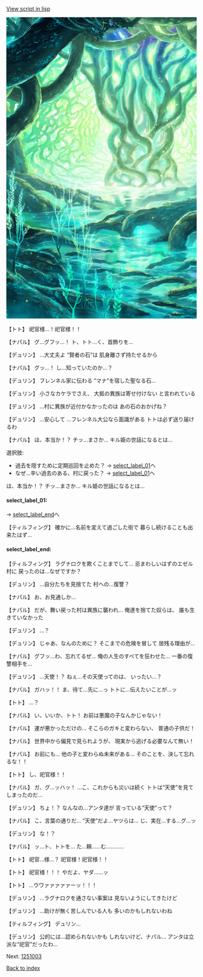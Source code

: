 [View script in lisp](../scripts/1251002.txt)

![tree_cavern.png](../images/backgrounds/tree_cavern.png)

【トト】
祀官様…！祀官様！！

【ナパル】
グ…グフッ…！
ト、トト…く、首飾りを…

【デュリン】
…大丈夫よ
“賢者の石”は
肌身離さず持たせるから

【ナパル】
グッ…！
し…知っていたのか…？

【デュリン】
フレンネル家に伝わる
“マナ”を宿した聖なる石…

【デュリン】
小さなカケラでさえ、
大抵の異族は寄せ付けない
と言われている

【デュリン】
…村に異族が近付かなかったのは
あの石のおかげね？

【デュリン】
…安心して
…フレンネル大公なら面識がある
トトは必ず送り届けるわ

【ナパル】
ほ、本当か！？
チッ…まさか…
キル姫の世話になるとは…

選択肢:
- 過去を隠すために定期巡回を止めた？ → [select_label_01](#select_label_01)へ
- なぜ…辛い過去のある、村に戻った？ → [select_label_01](#select_label_01)へ

ほ、本当か！？
チッ…まさか…
キル姫の世話になるとは…

#### select_label_01:
 → [select_label_end](#select_label_end)へ

【ティルフィング】
確かに…名前を変えて過ごした街で
暮らし続けることも出来たはず…

#### select_label_end:

【ティルフィング】
ラグナロクを欺くことまでして…
忌まわしいはずのエゼル村に
戻ったのは…なぜですか？

【デュリン】
…自分たちを見捨てた
村への…復讐？

【ナパル】
お、お見通しか…

【ナパル】
だが、舞い戻った村は異族に襲われ…
俺達を捨てた奴らは、
誰も生きていなかった

【デュリン】
…？

【デュリン】
じゃあ、なんのために？
そこまでの危険を冒して
居残る理由が…

【ナパル】
グフッ…わ、忘れてるぜ…
俺の人生のすべてを狂わせた…
一番の復讐相手を…

【デュリン】
…天使！？
ねぇ…その天使ってのは、
いったい…？

【ナパル】
ガハッ！！
ま、待て…先に…っ
トトに…伝えたいことが…ッ

【トト】
…？

【ナパル】
い、いいか、トト！
お前は悪魔の子なんかじゃない！

【ナパル】
運が悪かっただけの…
そこらのガキと変わらない、
普通の子供だ！

【ナパル】
世界中から偏見で見られようが、
現実から逃げる必要なんて無い！

【ナパル】
お前にも…
他の子と変わらぬ未来がある…
そのことを、決して忘れるな！！

【トト】
し、祀官様！！

【ナパル】
ガ、グ…ッハッ！
…こ、これからも災いは続く
トトは“天使”を見てしまったのだ…

【デュリン】
ちょ！？
なんなの…アンタ達が
言っている“天使”って？

【ナパル】
こ、言葉の通りだ…
“天使”だよ…ヤツらは…
じ、実在…する…グ…ッ

【デュリン】
な！？

【ナパル】
ッ…ト、トトを…
た…頼……む…………

【トト】
祀官…様…？
祀官様！祀官様！！

【トト】
祀官様！！！
やだよ、ヤダ……ッ

【トト】
…ウワァァァァァーッ！！！

【デュリン】
…ラグナロクを通さない事案は
見ないようにしてきたけど

【デュリン】
…助けが無く苦しんでいる人も
多いのかもしれないわね

【ティルフィング】
デュリン…

【デュリン】
公的には…認められないかも
しれないけど、ナパル…
アンタは立派な“祀官”だったわ…

Next: [1251003](1251003.md)

[Back to index](index.md)
